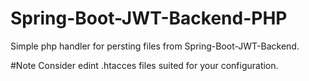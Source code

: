 # Spring-Boot-JWT-Backend-PHP
Simple php handler for persting files from Spring-Boot-JWT-Backend.

#Note
Consider edint .htacces files suited for your configuration.
